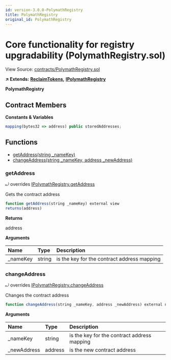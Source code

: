 ```yaml
---
id: version-3.0.0-PolymathRegistry
title: PolymathRegistry
original_id: PolymathRegistry
---
```


# Core functionality for registry upgradability \(PolymathRegistry.sol\)

View Source: [contracts/PolymathRegistry.sol](https://github.com/PolymathNetwork/polymath-core/tree/096ba240a927c98e1f1a182d2efee7c4c4c1dfc5/contracts/PolymathRegistry.sol)

**↗ Extends:** [**ReclaimTokens**](https://github.com/PolymathNetwork/polymath-core/tree/096ba240a927c98e1f1a182d2efee7c4c4c1dfc5/docs/api/ReclaimTokens.md)**,** [**IPolymathRegistry**](https://github.com/PolymathNetwork/polymath-core/tree/096ba240a927c98e1f1a182d2efee7c4c4c1dfc5/docs/api/IPolymathRegistry.md)

**PolymathRegistry**

## Contract Members

**Constants & Variables**

```javascript
mapping(bytes32 => address) public storedAddresses;
```

## Functions

* [getAddress\(string \_nameKey\)](polymathregistry.md#getaddress)
* [changeAddress\(string \_nameKey, address \_newAddress\)](polymathregistry.md#changeaddress)

### getAddress

⤾ overrides [IPolymathRegistry.getAddress](https://github.com/PolymathNetwork/polymath-core/tree/096ba240a927c98e1f1a182d2efee7c4c4c1dfc5/docs/api/IPolymathRegistry.md#getaddress)

Gets the contract address

```javascript
function getAddress(string _nameKey) external view
returns(address)
```

**Returns**

address

**Arguments**

| Name | Type | Description |
| :--- | :--- | :--- |
| \_nameKey | string | is the key for the contract address mapping |

### changeAddress

⤾ overrides [IPolymathRegistry.changeAddress](https://github.com/PolymathNetwork/polymath-core/tree/096ba240a927c98e1f1a182d2efee7c4c4c1dfc5/docs/api/IPolymathRegistry.md#changeaddress)

Changes the contract address

```javascript
function changeAddress(string _nameKey, address _newAddress) external nonpayable onlyOwner
```

**Arguments**

| Name | Type | Description |
| :--- | :--- | :--- |
| \_nameKey | string | is the key for the contract address mapping |
| \_newAddress | address | is the new contract address |

